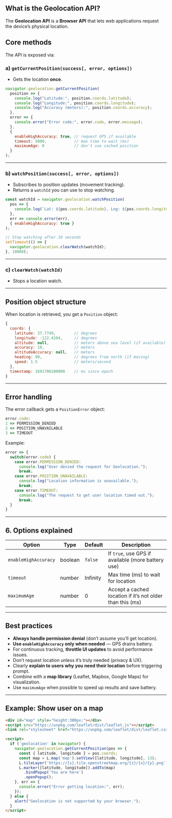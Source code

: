 ## What is the Geolocation API?

The **Geolocation API** is a **Browser API** that lets web applications request the device’s physical location.

## Core methods

The API is exposed via:

### **a) `getCurrentPosition(success[, error, options])`**

* Gets the location **once**.

```js
navigator.geolocation.getCurrentPosition(
  position => {
    console.log("Latitude:", position.coords.latitude);
    console.log("Longitude:", position.coords.longitude);
    console.log("Accuracy (meters):", position.coords.accuracy);
  },
  error => {
    console.error("Error code:", error.code, error.message);
  },
  {
    enableHighAccuracy: true, // request GPS if available
    timeout: 5000,            // max time to wait (ms)
    maximumAge: 0             // don't use cached position
  }
);
```

---

### **b) `watchPosition(success[, error, options])`**

* Subscribes to position updates (movement tracking).
* Returns a `watchId` you can use to stop watching.

```js
const watchId = navigator.geolocation.watchPosition(
  pos => {
    console.log(`Lat: ${pos.coords.latitude}, Lng: ${pos.coords.longitude}`);
  },
  err => console.error(err),
  { enableHighAccuracy: true }
);

// Stop watching after 10 seconds
setTimeout(() => {
  navigator.geolocation.clearWatch(watchId);
}, 10000);
```

---

### **c) `clearWatch(watchId)`**

* Stops a location watch.

---

## Position object structure

When location is retrieved, you get a `Position` object:

```js
{
  coords: {
    latitude: 37.7749,        // degrees
    longitude: -122.4194,     // degrees
    altitude: null,           // meters above sea level (if available)
    accuracy: 10,             // meters
    altitudeAccuracy: null,   // meters
    heading: 90,              // degrees from north (if moving)
    speed: 1.5                // meters/second
  },
  timestamp: 1691786200000    // ms since epoch
}
```

---

## Error handling

The error callback gets a `PositionError` object:

```js
error.code:
1 => PERMISSION_DENIED
2 => POSITION_UNAVAILABLE
3 => TIMEOUT
```

Example:

```js
error => {
  switch(error.code) {
    case error.PERMISSION_DENIED:
      console.log("User denied the request for Geolocation.");
      break;
    case error.POSITION_UNAVAILABLE:
      console.log("Location information is unavailable.");
      break;
    case error.TIMEOUT:
      console.log("The request to get user location timed out.");
      break;
  }
}
```

---

## **6. Options explained**

| Option               | Type    | Default  | Description                                               |
| -------------------- | ------- | -------- | --------------------------------------------------------- |
| `enableHighAccuracy` | boolean | `false`  | If `true`, use GPS if available (more battery use)        |
| `timeout`            | number  | Infinity | Max time (ms) to wait for location                        |
| `maximumAge`         | number  | 0        | Accept a cached location if it’s not older than this (ms) |

---

## Best practices

* **Always handle permission denial** (don’t assume you’ll get location).
* **Use `enableHighAccuracy` only when needed** — GPS drains battery.
* For continuous tracking, **throttle UI updates** to avoid performance issues.
* Don’t request location unless it’s truly needed (privacy & UX).
* Clearly **explain to users why you need their location** before triggering prompt.
* Combine with a **map library** (Leaflet, Mapbox, Google Maps) for visualization.
* Use `maximumAge` when possible to speed up results and save battery.

---



## Example: Show user on a map

```html
<div id="map" style="height:300px;"></div>
<script src="https://unpkg.com/leaflet/dist/leaflet.js"></script>
<link rel="stylesheet" href="https://unpkg.com/leaflet/dist/leaflet.css">

<script>
  if ('geolocation' in navigator) {
    navigator.geolocation.getCurrentPosition(pos => {
      const { latitude, longitude } = pos.coords;
      const map = L.map('map').setView([latitude, longitude], 13);
      L.tileLayer('https://{s}.tile.openstreetmap.org/{z}/{x}/{y}.png').addTo(map);
      L.marker([latitude, longitude]).addTo(map)
        .bindPopup('You are here')
        .openPopup();
    }, err => {
      console.error("Error getting location:", err);
    });
  } else {
    alert("Geolocation is not supported by your browser.");
  }
</script>
```
